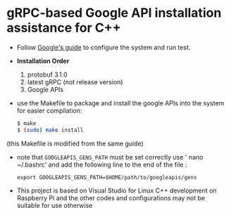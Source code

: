 # gRPC-based Google API installation assistance for C++
 - Follow [Google's guide](https://github.com/GoogleCloudPlatform/cpp-docs-samples/tree/master/speech/api) to configure the system and run test.
 
- **Installation Order**
	1. protobuf 3.1.0
	2. latest gRPC (not release version)
	3. Google APIs

- use the Makefile to package and install the google APIs into the system for easier compilation:
 
	```sh
	$ make
	$ (sudo) make install
	```

(this Makefile is modified from the same guide)
- note that `GOOGLEAPIS_GENS_PATH` must be set correctly
use ' nano ~/.bashrc' and add the following line to the end of the file :
	```
	export GOOGLEAPIS_GENS_PATH=$HOME/path/to/googleapis/gens
	```
- This project is based on Visual Studio for Linux C++ development on Raspberry Pi and the other codes and configurations may not be suitable for use otherwise
